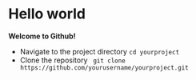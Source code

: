 # Hello world
**Welcome to Github!**
 
- Navigate to the project directory ```cd yourproject``` 
- Clone the repository ``` git clone https://github.com/yourusername/yourproject.git```
